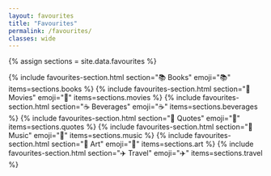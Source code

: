 ```yaml
---
layout: favourites
title: "Favourites"
permalink: /favourites/
classes: wide
---
```


{% assign sections = site.data.favourites %}

{% include favourites-section.html section="📚 Books" emoji="📚" items=sections.books %}
{% include favourites-section.html section="🎥 Movies" emoji="🎥" items=sections.movies %}
{% include favourites-section.html section="☕ Beverages" emoji="☕" items=sections.beverages %}
{% include favourites-section.html section="💬 Quotes" emoji="💬" items=sections.quotes %}
{% include favourites-section.html section="🎵 Music" emoji="🎵" items=sections.music %}
{% include favourites-section.html section="🎨 Art" emoji="🎨" items=sections.art %}
{% include favourites-section.html section="✈️ Travel" emoji="✈️" items=sections.travel %}
